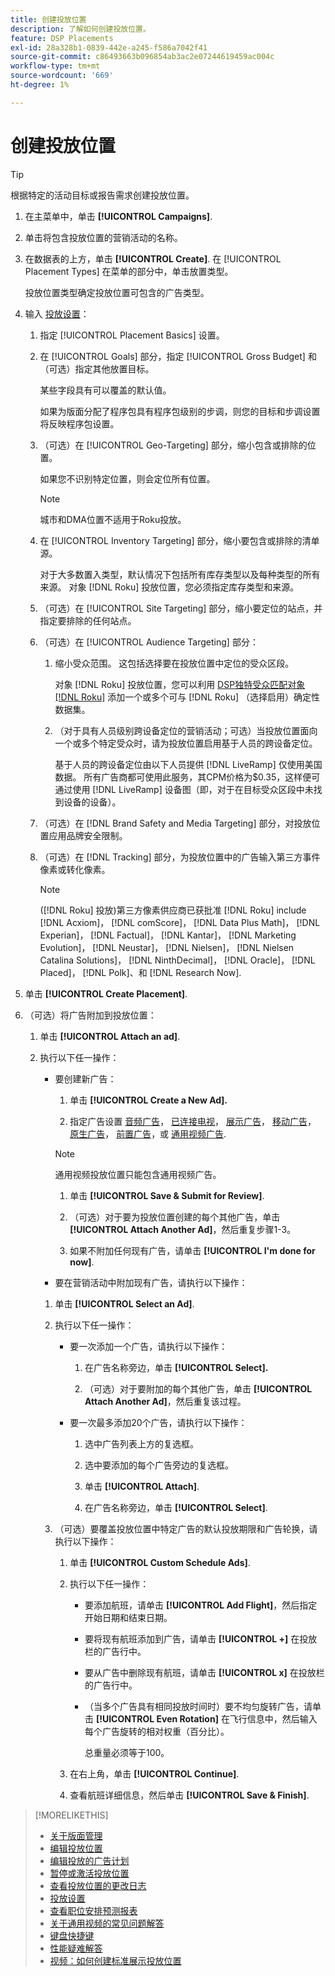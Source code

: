 ```yaml
---
title: 创建投放位置
description: 了解如何创建投放位置。
feature: DSP Placements
exl-id: 28a328b1-0839-442e-a245-f586a7042f41
source-git-commit: c86493663b096854ab3ac2e07244619459ac004c
workflow-type: tm+mt
source-wordcount: '669'
ht-degree: 1%

---
```


# 创建投放位置

>[!TIP]
>
>根据特定的活动目标或报告需求创建投放位置。

1. 在主菜单中，单击 **[!UICONTROL Campaigns]**.

1. 单击将包含投放位置的营销活动的名称。

1. 在数据表的上方，单击 **[!UICONTROL Create]**. 在 [!UICONTROL Placement Types] 在菜单的部分中，单击放置类型。

   投放位置类型确定投放位置可包含的广告类型。

1. 输入 [投放设置](placement-settings.md)：

   1. 指定 [!UICONTROL Placement Basics] 设置。

   1. 在 [!UICONTROL Goals] 部分，指定 [!UICONTROL Gross Budget] 和（可选）指定其他放置目标。

      某些字段具有可以覆盖的默认值。

      如果为版面分配了程序包具有程序包级别的步调，则您的目标和步调设置将反映程序包设置。

   1. （可选）在 [!UICONTROL Geo-Targeting] 部分，缩小包含或排除的位置。

      如果您不识别特定位置，则会定位所有位置。

      >[!NOTE]
      >
      >城市和DMA位置不适用于Roku投放。

   1. 在 [!UICONTROL Inventory Targeting] 部分，缩小要包含或排除的清单源。

      对于大多数置入类型，默认情况下包括所有库存类型以及每种类型的所有来源。 对象 [!DNL Roku] 投放位置，您必须指定库存类型和来源。

   1. （可选）在 [!UICONTROL Site Targeting] 部分，缩小要定位的站点，并指定要排除的任何站点。

   1. （可选）在 [!UICONTROL Audience Targeting] 部分：

      1. 缩小受众范围。 这包括选择要在投放位置中定位的受众区段。

         对象 [!DNL Roku] 投放位置，您可以利用 [DSP独特受众匹配对象 [!DNL Roku]](/help/dsp/inventory/roku-inventory.md) 添加一个或多个可与 [!DNL Roku] （选择启用）确定性数据集。

      1. （对于具有人员级别跨设备定位的营销活动；可选）当投放位置面向一个或多个特定受众时，请为投放位置启用基于人员的跨设备定位。

         基于人员的跨设备定位由以下人员提供 [!DNL LiveRamp] 仅使用美国数据。 所有广告商都可使用此服务，其CPM价格为$0.35，这样便可通过使用 [!DNL LiveRamp] 设备图（即，对于在目标受众区段中未找到设备的设备）。

   1. （可选）在 [!DNL Brand Safety and Media Targeting] 部分，对投放位置应用品牌安全限制。

   1. （可选）在 [!DNL Tracking] 部分，为投放位置中的广告输入第三方事件像素或转化像素。

      >[!NOTE]
      >
      >([!DNL Roku] 投放)第三方像素供应商已获批准 [!DNL Roku] include [!DNL Acxiom]， [!DNL comScore]， [!DNL Data Plus Math]， [!DNL Experian]， [!DNL Factual]， [!DNL Kantar]， [!DNL Marketing Evolution]， [!DNL Neustar]， [!DNL Nielsen]， [!DNL Nielsen Catalina Solutions]， [!DNL NinthDecimal]， [!DNL Oracle]， [!DNL Placed]， [!DNL Polk]、和 [!DNL Research Now].

1. 单击 **[!UICONTROL Create Placement]**.

1. （可选）将广告附加到投放位置：

   1. 单击 **[!UICONTROL Attach an ad]**.

   1. 执行以下任一操作：

      * 要创建新广告：

         1. 单击 **[!UICONTROL Create a New Ad].**

         1. 指定广告设置 [音频广告](/help/dsp/campaign-management/ads/ad-settings-audio.md)， [已连接电视](/help/dsp/campaign-management/ads/ad-settings-connected-tv.md)， [展示广告](/help/dsp/campaign-management/ads/ad-settings-display.md)， [移动广告](/help/dsp/campaign-management/ads/ad-settings-mobile.md)， [原生广告](/help/dsp/campaign-management/ads/ad-settings-native.md)， [前置广告](/help/dsp/campaign-management/ads/ad-settings-pre-roll.md)，或 [通用视频广告](/help/dsp/campaign-management/ads/ad-settings-universal-video.md).

        >[!NOTE]
        >
        >通用视频投放位置只能包含通用视频广告。

         1. 单击 **[!UICONTROL Save & Submit for Review]**.

         1. （可选）对于要为投放位置创建的每个其他广告，单击 **[!UICONTROL Attach Another Ad]**，然后重复步骤1-3。

         1. 如果不附加任何现有广告，请单击 **[!UICONTROL I'm done for now]**.

      * 要在营销活动中附加现有广告，请执行以下操作：

      1. 单击 **[!UICONTROL Select an Ad]**.

      1. 执行以下任一操作：

         * 要一次添加一个广告，请执行以下操作：

            1. 在广告名称旁边，单击 **[!UICONTROL Select].**

            1. （可选）对于要附加的每个其他广告，单击 **[!UICONTROL Attach Another Ad]**，然后重复该过程。

         * 要一次最多添加20个广告，请执行以下操作：

            1. 选中广告列表上方的复选框。

            1. 选中要添加的每个广告旁边的复选框。

            1. 单击 **[!UICONTROL Attach]**.

            1. 在广告名称旁边，单击 **[!UICONTROL Select]**.

      1. （可选）要覆盖投放位置中特定广告的默认投放期限和广告轮换，请执行以下操作：

         1. 单击 **[!UICONTROL Custom Schedule Ads]**.

         1. 执行以下任一操作：

            * 要添加航班，请单击 **[!UICONTROL Add Flight]**，然后指定开始日期和结束日期。

            * 要将现有航班添加到广告，请单击 **[!UICONTROL +]** 在投放栏的广告行中。

            * 要从广告中删除现有航班，请单击 **[!UICONTROL x]** 在投放栏的广告行中。

            * （当多个广告具有相同投放时间时）要不均匀旋转广告，请单击 **[!UICONTROL Even Rotation]** 在飞行信息中，然后输入每个广告旋转的相对权重（百分比）。

              总重量必须等于100。

         1. 在右上角，单击 **[!UICONTROL Continue]**.

         1. 查看航班详细信息，然后单击 **[!UICONTROL Save & Finish]**.

>[!MORELIKETHIS]
>
>* [关于版面管理](placement-about.md)
>* [编辑投放位置](placement-edit.md)
>* [编辑投放的广告计划](placement-edit-ad-schedule.md)
>* [暂停或激活投放位置](placement-pause-activate.md)
>* [查看投放位置的更改日志](placement-change-log.md)
>* [投放设置](placement-settings.md)
>* [查看职位安排预测报表](/help/dsp/campaign-management/reports/placement-forecast.md)
>* [关于通用视频的常见问题解答](/help/dsp/campaign-management/faq-universal-video.md)
>* [键盘快捷键](/help/dsp/campaign-management/reports/keyboard-shortcuts.md)
>* [性能疑难解答](/help/dsp/optimization/troubleshooting-performance.md)
>* [视频：如何创建标准展示投放位置](https://video.tv.adobe.com/v/340454)
